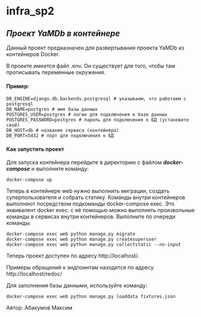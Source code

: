 # infra_sp2
## ***Проект YaMDb в контейнере***

Данный проект предназначен для развертывания проекта YaMDb из контейнеров Docker.

В проекте имеется файл .env. Он существует для того, чтобы там прописывать переменные окружения.
#### Пример:

```
DB_ENGINE=django.db.backends.postgresql # указываем, что работаем с postgresql
DB_NAME=postgres # имя базы данных
POSTGRES_USER=postgres # логин для подключения к базе данных
POSTGRES_PASSWORD=postgres # пароль для подключения к БД (установите свой)
DB_HOST=db # название сервиса (контейнера)
DB_PORT=5432 # порт для подключения к БД 
```

#### Как запустить проект
Для запуска контейнера перейдите в директорию с файлом ***docker-compose*** и выполните команду:

```
docker-compose up
```

Теперь в контейнере web нужно выполнить миграции, создать суперпользователя и собрать статику. Команды внутри контейнеров выполняют посредством подкоманды docker-compose exec. Это эквивалент docker exec: с её помощью можно выполнять произвольные команды в сервисах внутри контейнеров.
Выполните по очереди команды:

```
docker-compose exec web python manage.py migrate
docker-compose exec web python manage.py createsuperuser
docker-compose exec web python manage.py collectstatic --no-input 
```

Теперь проект доступен по адресу http://localhost/.

Примеры обращений к эндпоинтам находятся по адресу http://localhost/redoc/

Для заполнения базы данными, используйте команду:

```
docker-compose exec web python manage.py loaddata fixtures.json
```

Автор: Абакумов Максим